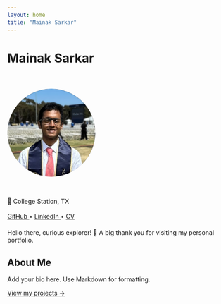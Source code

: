 ```yaml
---
layout: home
title: "Mainak Sarkar"
---
```


<h1>Mainak Sarkar</h1>
<br/>
<br/>
<div style="display: flex; flex-wrap: wrap; gap: 20px;">

  <!-- Left Column -->
  <div style="flex: 1; min-width: 250px;">
    <img src="https://raw.githubusercontent.com/Mainak-learner/Mainak-learner.github.io/main/assets/images/my-picture.png" alt="Profile Picture" style="width: 200px; border-radius: 50%;">
    <div style="margin-top: 10px;">
    <br/>
      <br/>
      <span>📍 College Station, TX</span>
      <br/>
      <br/>
      <a href="https://github.com/Mainak-learner">
        <i class="fab fa-github"></i> GitHub
      </a> • 
      <a href="https://www.linkedin.com/in/mainak-sarkar-3b965b191/">
        <i class="fab fa-linkedin"></i> LinkedIn
      </a> • 
      <a href="/assets/cv.pdf">
        <i class="fas fa-file-alt"></i> CV
      </a>
    </div>
  </div>

  <!-- Right Column -->
  <div style="flex: 2; min-width: 300px;">
    <span>Hello there, curious explorer! 🌟  
  A big thank you for visiting my personal portfolio. </span>
    <h2>About Me</h2>
    <p>Add your bio here. Use Markdown for formatting.</p>
    <p><a href="/projects">View my projects →</a></p>
  </div>

</div>
